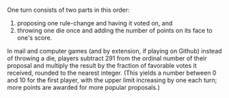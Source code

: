 One turn consists of two parts in this order:

1. proposing one rule-change and having it voted on, and
2. throwing one die once and adding the number of points on its face to one's
   score.

In mail and computer games (and by extension, if playing on Github) instead of
throwing a die, players subtract 291 from the ordinal number of their proposal
and multiply the result by the fraction of favorable votes it received, rounded 
to the nearest integer. (This yields a number between 0 and 10 for the first
player, with the upper limit increasing by one each turn; more points are
awarded for more popular proposals.)
